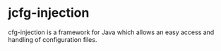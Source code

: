 # jcfg-injection
cfg-injection is a framework for Java which allows an easy access and handling of configuration files.
